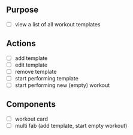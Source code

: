 ## Purpose
- [ ] view a list of all workout templates
## Actions
- [ ] add template
- [ ] edit template
- [ ] remove template
- [ ] start performing template
- [ ] start performing new (empty) workout
## Components
- [ ] workout card
- [ ] multi fab (add template, start empty workout)